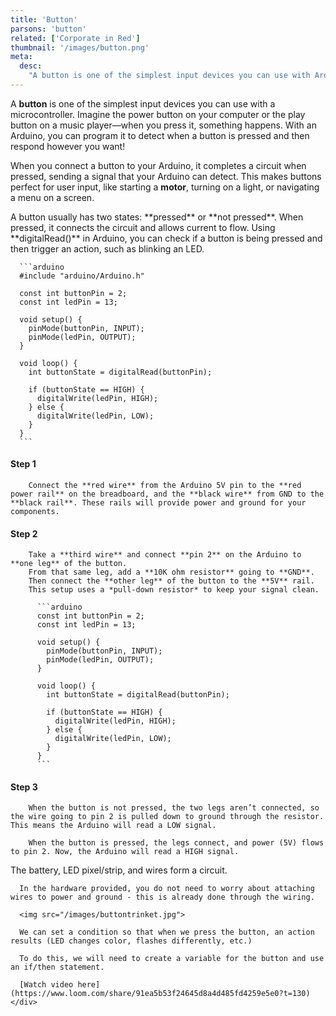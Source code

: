 ```yaml
---
title: 'Button'
parsons: 'button'
related: ['Corporate in Red']
thumbnail: '/images/button.png'
meta:
  desc:
    "A button is one of the simplest input devices you can use with Arduino. Here's how you can detect when it's pressed!"
---
```

A **button** is one of the simplest input devices you can use with a microcontroller. Imagine the power button on your computer or the play button on a music player—when you press it, something happens. With an Arduino, you can program it to detect when a button is pressed and then respond however you want!

When you connect a button to your Arduino, it completes a circuit when pressed, sending a signal that your Arduino can detect. This makes buttons perfect for user input, like starting a **motor**, turning on a light, or navigating a menu on a screen.

<arduino-trinket-split>
  <div slot="arduino">
    <collapsible title="Arduino Assembly">
      A button usually has two states: **pressed** or **not pressed**. When pressed, it connects the circuit and allows current to flow. Using **digitalRead()** in Arduino, you can check if a button is being pressed and then trigger an action, such as blinking an LED.

      ```arduino
      #include "arduino/Arduino.h"

      const int buttonPin = 2;
      const int ledPin = 13;

      void setup() {
        pinMode(buttonPin, INPUT);
        pinMode(ledPin, OUTPUT);
      }

      void loop() {
        int buttonState = digitalRead(buttonPin);

        if (buttonState == HIGH) {
          digitalWrite(ledPin, HIGH);
        } else {
          digitalWrite(ledPin, LOW);
        }
      }
      ```

  <step img="/images/button-circuit.png">
  
  #### Step 1

        Connect the **red wire** from the Arduino 5V pin to the **red power rail** on the breadboard, and the **black wire** from GND to the **black rail**. These rails will provide power and ground for your components.
  </step>

  <step img="/images/button-circuit.png">
  
  #### Step 2

        Take a **third wire** and connect **pin 2** on the Arduino to **one leg** of the button.  
        From that same leg, add a **10K ohm resistor** going to **GND**.  
        Then connect the **other leg** of the button to the **5V** rail.  
        This setup uses a *pull-down resistor* to keep your signal clean.
  </step>

  <step>
        <div slot="left">

          ```arduino
          const int buttonPin = 2;
          const int ledPin = 13;

          void setup() {
            pinMode(buttonPin, INPUT);
            pinMode(ledPin, OUTPUT);
          }

          void loop() {
            int buttonState = digitalRead(buttonPin);

            if (buttonState == HIGH) {
              digitalWrite(ledPin, HIGH);
            } else {
              digitalWrite(ledPin, LOW);
            }
          }
          ```
  </div>

  #### Step 3

        When the button is not pressed, the two legs aren’t connected, so the wire going to pin 2 is pulled down to ground through the resistor. This means the Arduino will read a LOW signal.

        When the button is pressed, the legs connect, and power (5V) flows to pin 2. Now, the Arduino will read a HIGH signal.
  </step>
    </collapsible>
  </div>
  <collapsible title="Trinket Assembly">
    <div slot="trinket">
      The battery, LED pixel/strip, and wires form a circuit.

      In the hardware provided, you do not need to worry about attaching wires to power and ground - this is already done through the wiring.

      <img src="/images/buttontrinket.jpg">

      We can set a condition so that when we press the button, an action results (LED changes color, flashes differently, etc.)

      To do this, we will need to create a variable for the button and use an if/then statement.

      [Watch video here](https://www.loom.com/share/91ea5b53f24645d8a4d485fd4259e5e0?t=130)
    </div>
  </collapsible>
</arduino-trinket-split>

